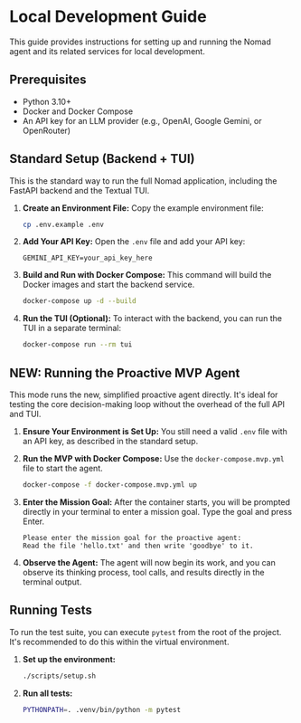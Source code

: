 # Local Development Guide

This guide provides instructions for setting up and running the Nomad agent and its related services for local development.

## Prerequisites

*   Python 3.10+
*   Docker and Docker Compose
*   An API key for an LLM provider (e.g., OpenAI, Google Gemini, or OpenRouter)

## Standard Setup (Backend + TUI)

This is the standard way to run the full Nomad application, including the FastAPI backend and the Textual TUI.

1.  **Create an Environment File:**
    Copy the example environment file:
    ```bash
    cp .env.example .env
    ```

2.  **Add Your API Key:**
    Open the `.env` file and add your API key:
    ```
    GEMINI_API_KEY=your_api_key_here
    ```

3.  **Build and Run with Docker Compose:**
    This command will build the Docker images and start the backend service.
    ```bash
    docker-compose up -d --build
    ```

4.  **Run the TUI (Optional):**
    To interact with the backend, you can run the TUI in a separate terminal:
    ```bash
    docker-compose run --rm tui
    ```

## NEW: Running the Proactive MVP Agent

This mode runs the new, simplified proactive agent directly. It's ideal for testing the core decision-making loop without the overhead of the full API and TUI.

1.  **Ensure Your Environment is Set Up:**
    You still need a valid `.env` file with an API key, as described in the standard setup.

2.  **Run the MVP with Docker Compose:**
    Use the `docker-compose.mvp.yml` file to start the agent.
    ```bash
    docker-compose -f docker-compose.mvp.yml up
    ```

3.  **Enter the Mission Goal:**
    After the container starts, you will be prompted directly in your terminal to enter a mission goal. Type the goal and press Enter.

    ```
    Please enter the mission goal for the proactive agent:
    Read the file 'hello.txt' and then write 'goodbye' to it.
    ```

4.  **Observe the Agent:**
    The agent will now begin its work, and you can observe its thinking process, tool calls, and results directly in the terminal output.

## Running Tests

To run the test suite, you can execute `pytest` from the root of the project. It's recommended to do this within the virtual environment.

1.  **Set up the environment:**
    ```bash
    ./scripts/setup.sh
    ```

2.  **Run all tests:**
    ```bash
    PYTHONPATH=. .venv/bin/python -m pytest
    ```